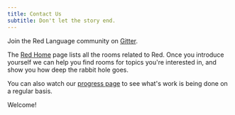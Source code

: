 ```yaml
---
title: Contact Us
subtitle: Don't let the story end.
---
```


Join the Red Language community on [Gitter](https://gitter.im/red/red/welcome).


The [Red Home](https://gitter.im/red/home) page lists all the rooms related
to Red. Once you introduce yourself we can help you find rooms for topics
you're interested in, and show you how deep the rabbit hole goes.


You can also watch our [progress page](https://progress.red-lang.org/)
to see what's work is being done on a regular basis.


Welcome!